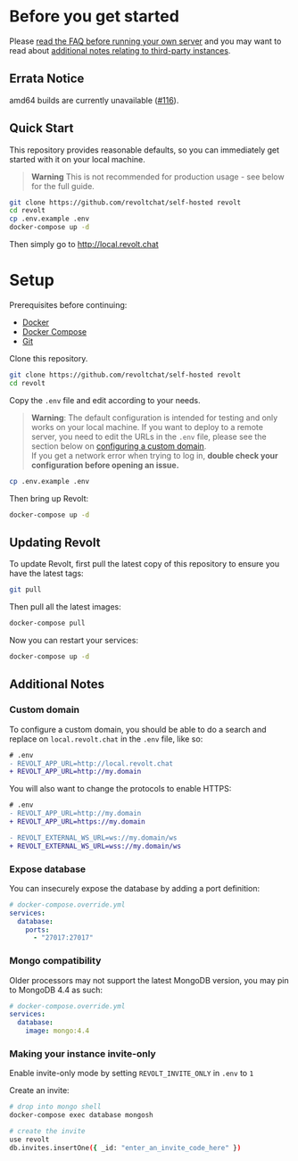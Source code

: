 # Before you get started

Please [read the FAQ before running your own server](https://developers.revolt.chat/faq/usage#guidelines-for-third-party-instances) and you may want to read about [additional notes relating to third-party instances](https://developers.revolt.chat/faq/instances).

## Errata Notice

amd64 builds are currently unavailable ([#116](https://github.com/revoltchat/delta/issues/116)).

## Quick Start

This repository provides reasonable defaults, so you can immediately get started with it on your local machine.

> **Warning**
> This is not recommended for production usage - see below for the full guide.

```bash
git clone https://github.com/revoltchat/self-hosted revolt
cd revolt
cp .env.example .env
docker-compose up -d
```

Then simply go to http://local.revolt.chat

# Setup

Prerequisites before continuing:

- [Docker](https://www.docker.com/)
- [Docker Compose](https://docs.docker.com/compose/)
- [Git](https://git-scm.com/)

Clone this repository.

```bash
git clone https://github.com/revoltchat/self-hosted revolt
cd revolt
```

Copy the `.env` file and edit according to your needs.

> **Warning**: The default configuration is intended for testing and only works on your local machine. If you want to deploy to a remote server, you need to edit the URLs in the `.env` file, please see the section below on [configuring a custom domain](#custom-domain). \
> If you get a network error when trying to log in, **double check your configuration before opening an issue.**

```bash
cp .env.example .env
```

Then bring up Revolt:

```bash
docker-compose up -d
```

## Updating Revolt

To update Revolt, first pull the latest copy of this repository to ensure you have the latest tags:

```bash
git pull
```

Then pull all the latest images:

```bash
docker-compose pull
```

Now you can restart your services:

```bash
docker-compose up -d
```

## Additional Notes

### Custom domain

To configure a custom domain, you should be able to do a search and replace on `local.revolt.chat` in the `.env` file, like so:

```diff
# .env
- REVOLT_APP_URL=http://local.revolt.chat
+ REVOLT_APP_URL=http://my.domain
```

You will also want to change the protocols to enable HTTPS:

```diff
# .env
- REVOLT_APP_URL=http://my.domain
+ REVOLT_APP_URL=https://my.domain

- REVOLT_EXTERNAL_WS_URL=ws://my.domain/ws
+ REVOLT_EXTERNAL_WS_URL=wss://my.domain/ws
```

### Expose database

You can insecurely expose the database by adding a port definition:

```yml
# docker-compose.override.yml
services:
  database:
    ports:
      - "27017:27017"
```

### Mongo compatibility

Older processors may not support the latest MongoDB version, you may pin to MongoDB 4.4 as such:

```yml
# docker-compose.override.yml
services:
  database:
    image: mongo:4.4
```

### Making your instance invite-only

Enable invite-only mode by setting `REVOLT_INVITE_ONLY` in `.env` to `1`

Create an invite:

```bash
# drop into mongo shell
docker-compose exec database mongosh

# create the invite
use revolt
db.invites.insertOne({ _id: "enter_an_invite_code_here" })
```

